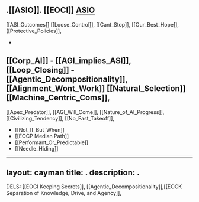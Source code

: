 .[[ASIO]].   [[EOCI]]    [ASIO](https://oblinger.github.io/ASIO/ASI_Outcomes/)  
   -
  [[ASI_Outcomes]] 
  [[Loose_Control]],
  [[Cant_Stop]],
  [[Our_Best_Hope]],
  [[Protective_Policies]],
  
  -
  [[Corp_AI]] -
  [[AGI_implies_ASI]],
  [[Loop_Closing]] -
  [[Agentic_Decompositionality]],
  [[Alignment_Wont_Work]]
  [[Natural_Selection]]
  [[Machine_Centric_Coms]],
  -
  [[Apex_Predator]],
  [[AGI_Will_Come]],
  [[Nature_of_AI_Progress]],
  [[Civilizing_Tendency]],
  [[No_Fast_Takeoff]],

- [[Not_If_But_When]] 
- [[EOCP Median Path]] 
- [[Performant_Or_Predictable]] 
- [[Needle_Hiding]] 




---
layout: cayman
title: .
description: .
---




































































































































  DELS: [[EOCI Keeping Secrets]], [[Agentic_Decompositionality]],[[EOCK Separation of Knowledge, Drive, and Agency]], 









































































































































































